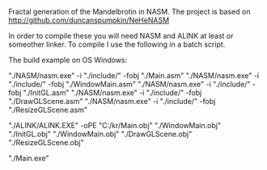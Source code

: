 Fractal generation of the Mandelbrotin in NASM. The project is based on http://github.com/duncanspumpkin/NeHeNASM

In order to compile these you will need NASM and ALINK at least or someother linker. To compile I use the following in a batch script.

The build example on OS Windows:

"./NASM/nasm.exe" -i "./include/" -fobj "./Main.asm"
"./NASM/nasm.exe" -i "./include/" -fobj "./WindowMain.asm"
"./NASM/nasm.exe" -i "./include/" -fobj "./InitGL.asm"
"./NASM/nasm.exe" -i "./include/" -fobj "./DrawGLScene.asm"
"./NASM/nasm.exe" -i "./include/" -fobj "./ResizeGLScene.asm"

"./ALINK/ALINK.EXE" -oPE "C:/kr/Main.obj" "./WindowMain.obj" "./InitGL.obj" "./WindowMain.obj" "./DrawGLScene.obj" "./ResizeGLScene.obj"

"./Main.exe"



